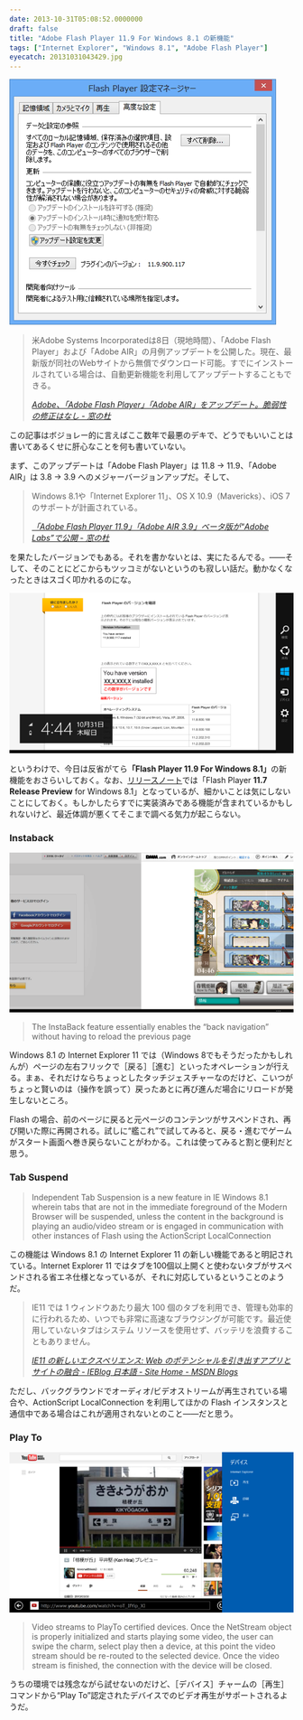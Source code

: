 ```yaml
---
date: 2013-10-31T05:08:52.0000000
draft: false
title: "Adobe Flash Player 11.9 For Windows 8.1 の新機能"
tags: ["Internet Explorer", "Windows 8.1", "Adobe Flash Player"]
eyecatch: 20131031043429.jpg
---
```

<p><span itemscope itemtype="http://schema.org/Photograph"><img src="20131031043429.jpg" alt="f:id:daruyanagi:20131031043429j:plain" title="f:id:daruyanagi:20131031043429j:plain" class="hatena-fotolife" itemprop="image"></span><br />
</p>

<blockquote cite="http://www.forest.impress.co.jp/docs/news/20131009_618742.html">
<p>米Adobe Systems Incorporatedは8日（現地時間）、「Adobe Flash Player」および「Adobe AIR」の月例アップデートを公開した。現在、最新版が同社のWebサイトから無償でダウンロード可能。すでにインストールされている場合は、自動更新機能を利用してアップデートすることもできる。</p>

<cite><a href="http://www.forest.impress.co.jp/docs/news/20131009_618742.html">Adobe&#x3001;&#x300C;Adobe Flash Player&#x300D;&#x300C;Adobe AIR&#x300D;&#x3092;&#x30A2;&#x30C3;&#x30D7;&#x30C7;&#x30FC;&#x30C8;&#x3002;&#x8106;&#x5F31;&#x6027;&#x306E;&#x4FEE;&#x6B63;&#x306F;&#x306A;&#x3057; - &#x7A93;&#x306E;&#x675C;</a></cite>
</blockquote>
<p>この記事はボジョレー的に言えばここ数年で最悪のデキで、どうでもいいことは書いてあるくせに肝心なことを何も書いていない。</p><p>まず、このアップデートは「Adobe Flash Player」は 11.8 → 11.9、「Adobe AIR」は 3.8 → 3.9 へのメジャーバージョンアップだ。そして、</p>

<blockquote cite="http://www.forest.impress.co.jp/docs/news/20130904_614026.html">
<p>Windows 8.1や「Internet Explorer 11」、OS X 10.9（Mavericks）、iOS 7のサポートが計画されている。</p>

<cite><a href="http://www.forest.impress.co.jp/docs/news/20130904_614026.html">&#x300C;Adobe Flash Player 11.9&#x300D;&#x300C;Adobe AIR 3.9&#x300D;&#x30D9;&#x30FC;&#x30BF;&#x7248;&#x304C;&ldquo;Adobe Labs&rdquo;&#x3067;&#x516C;&#x958B; - &#x7A93;&#x306E;&#x675C;</a></cite>
</blockquote>
<p>を果たしたバージョンでもある。それを書かないとは、実にたるんでる。――そして、そのことにどこからもツッコミがないというのも寂しい話だ。動かなくなったときはスゴく叩かれるのにな。</p><p><span itemscope itemtype="http://schema.org/Photograph"><img src="20131031044548.png" alt="f:id:daruyanagi:20131031044548p:plain" title="f:id:daruyanagi:20131031044548p:plain" class="hatena-fotolife" itemprop="image"></span></p><p>というわけで、今日は反省がてら<b>「Flash Player 11.9 For Windows 8.1」</b>の新機能をおさらいしておく。なお、<a href="http://helpx.adobe.com/flash-player/release-note/fp117win81.html">&#x30EA;&#x30EA;&#x30FC;&#x30B9;&#x30CE;&#x30FC;&#x30C8;</a>では「Flash Player <b>11.7 Release Preview</b> for Windows 8.1」となっているが、細かいことは気にしないことにしておく。もしかしたらすでに実装済みである機能が含まれているかもしれないけど、最近体調が悪くてそこまで調べる気力が起こらない。</p>

<div class="section">
<h3>Instaback</h3>
<p><span itemscope itemtype="http://schema.org/Photograph"><img src="20131031044754.png" alt="f:id:daruyanagi:20131031044754p:plain" title="f:id:daruyanagi:20131031044754p:plain" class="hatena-fotolife" itemprop="image"></span><br />
</p>

<blockquote>
<p>The InstaBack feature essentially enables the “back navigation” without having to reload the previous page</p>

</blockquote>
<p>Windows 8.1 の Internet Explorer 11 では（Windows 8でもそうだったかもしれんが）ページの左右フリックで［戻る］［進む］といったオペレーションが行える。まぁ、それだけならちょっとしたタッチジェスチャーなのだけど、こいつがちょっと賢いのは（操作を誤って）戻ったあとに再び進んだ場合にリロードが発生しないところ。</p><p>Flash の場合、前のページに戻ると元ページのコンテンツがサスペンドされ、再び開いた際に再開される。試しに“艦これ”で試してみると、戻る・進むでゲームがスタート画面へ巻き戻らないことがわかる。これは使ってみると割と便利だと思う。</p>

</div>
<div class="section">
<h3>Tab Suspend</h3>

<blockquote>
<p>Independent Tab Suspension is a new feature in IE Windows 8.1 wherein tabs that are not in the immediate foreground of the Modern Browser will be suspended, unless the content in the background  is playing an audio/video stream or is engaged in communication with other instances of Flash using the ActionScript LocalConnection</p>

</blockquote>
<p>この機能は Windows 8.1 の Internet Explorer 11 の新しい機能であると明記されている。Internet Explorer 11 ではタブを100個以上開くと使わないタブがサスペンドされる省エネ仕様となっているが、それに対応しているということのようだ。</p>

<blockquote cite="http://blogs.msdn.com/b/ie_ja/archive/2013/07/24/the-new-ie11-experience.aspx">
<p>IE11 では 1 ウィンドウあたり最大 100 個のタブを利用でき、管理も効率的に行われるため、いつでも非常に高速なブラウジングが可能です。最近使用していないタブはシステム リソースを使用せず、バッテリを浪費することもありません。</p>

<cite><a href="http://blogs.msdn.com/b/ie_ja/archive/2013/07/24/the-new-ie11-experience.aspx">IE11 &#x306E;&#x65B0;&#x3057;&#x3044;&#x30A8;&#x30AF;&#x30B9;&#x30DA;&#x30EA;&#x30A8;&#x30F3;&#x30B9;: Web &#x306E;&#x30DD;&#x30C6;&#x30F3;&#x30B7;&#x30E3;&#x30EB;&#x3092;&#x5F15;&#x304D;&#x51FA;&#x3059;&#x30A2;&#x30D7;&#x30EA;&#x3068;&#x30B5;&#x30A4;&#x30C8;&#x306E;&#x878D;&#x5408; - IEBlog &#x65E5;&#x672C;&#x8A9E; - Site Home - MSDN Blogs</a></cite>
</blockquote>
<p>ただし、バックグラウンドでオーディオ/ビデオストリームが再生されている場合や、ActionScript LocalConnection を利用してほかの Flash インスタンスと通信中である場合はこれが適用されないとのこと――だと思う。</p>

</div>
<div class="section">
<h3>Play To</h3>
<p><span itemscope itemtype="http://schema.org/Photograph"><img src="20131031050157.png" alt="f:id:daruyanagi:20131031050157p:plain" title="f:id:daruyanagi:20131031050157p:plain" class="hatena-fotolife" itemprop="image"></span><br />
</p>

<blockquote>
<p>Video streams to PlayTo certified devices. Once the NetStream object is properly initialized and starts playing some video, the user can swipe the charm, select play then a device, at this point the video stream should be re-routed to the selected device. Once the video stream is finished, the connection with the device will be closed.</p>

</blockquote>
<p>うちの環境では残念ながら試せないのだけど、［デバイス］チャームの［再生］コマンドから“Play To”認定されたデバイスでのビデオ再生がサポートされるようだ。</p>

</div>